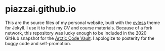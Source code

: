# piazzai.github.io

This are the source files of my personal website, built with the [cvless](https://github.com/piazzai/cvless) theme for Jekyll. I use it to host my CV and course materials. Because of a fork network, this repository was lucky enough to be included in the 2020 GitHub snapshot for the [Arctic Code Vault](https://archiveprogram.github.com/arctic-vault). I apologize to posterity for the buggy code and self-promotion.
